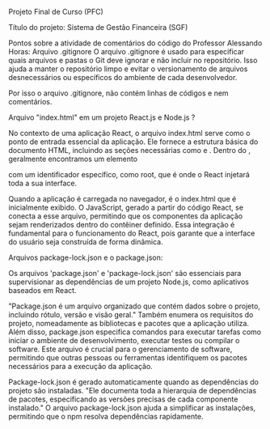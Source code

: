 Projeto Final de Curso (PFC)

Título do projeto:
Sistema de Gestão Financeira (SGF)

Pontos sobre a atividade de comentários do código do Professor Alessando Horas:
Arquivo .gitignore
O arquivo .gitignore é usado para especificar quais arquivos e pastas o Git deve ignorar e não incluir no repositório. 
Isso ajuda a manter o repositório limpo e evitar o versionamento de arquivos desnecessários ou específicos do ambiente de cada desenvolvedor.

Por isso o arquivo .gitignore, não contém linhas de códigos e nem comentários.


Arquivo "index.html" em um projeto React.js e Node.js ?

No contexto de uma aplicação React, o arquivo index.html serve como o ponto de entrada essencial da aplicação. 
Ele fornece a estrutura básica do documento HTML, incluindo as seções necessárias como <head> e <body>. 
Dentro do <body>, geralmente encontramos um elemento <div> com um identificador 
específico, como root, que é onde o React injetará toda a sua interface.

Quando a aplicação é carregada no navegador, é o index.html que é inicialmente exibido. 
O JavaScript, gerado a partir do código React, se conecta a esse arquivo, permitindo que os 
componentes da aplicação sejam renderizados dentro do contêiner definido. 
Essa integração é fundamental para o funcionamento do React, pois garante que a interface do 
usuário seja construída de forma dinâmica.


Arquivos package-lock.json e o package.json:

Os arquivos 'package.json' e 'package-lock.json' são essenciais para supervisionar 
as dependências de um projeto Node.js, como aplicativos baseados em React.

"Package.json é um arquivo organizado que contém dados sobre o projeto, incluindo rótulo, versão e visão geral." 
Também enumera os requisitos do projeto, nomeadamente as bibliotecas e pacotes que a aplicação utiliza. 
Além disso, package.json especifica comandos para executar tarefas como iniciar o ambiente de desenvolvimento, 
executar testes ou compilar o software. Este arquivo é crucial para o gerenciamento de software, permitindo que 
outras pessoas ou ferramentas identifiquem os pacotes necessários para a execução da aplicação.

Package-lock.json é gerado automaticamente quando as dependências do projeto são instaladas. 
"Ele documenta toda a hierarquia de dependências de pacotes, especificando as versões precisas de cada componente instalado."
O arquivo package-lock.json ajuda a simplificar as instalações, permitindo que o npm resolva dependências rapidamente.



